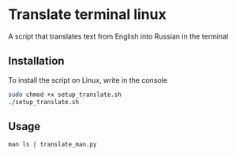 # Translate terminal linux

A script that translates text from English into Russian in the terminal

## Installation

To install the script on Linux, write in the console

```bash
sudo chmod +x setup_translate.sh
./setup_translate.sh
```

## Usage

```
man ls | translate_man.py
```
